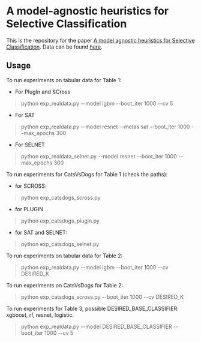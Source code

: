 # A model-agnostic heuristics for Selective Classification


This is the repository for the paper [A model agnostic heuristics for Selective Classification]().
Data can be found [here](https://www.dropbox.com/sh/bvhrjdjkj1dyzry/AACsMi2IBKFIWqPoFlDJRhyHa?dl=0).


## Usage

To run experiments on tabular data for Table 1:


- For PlugIn and SCross

> python exp_realdata.py --model lgbm --boot_iter 1000 --cv 5

- For SAT

> python exp_realdata.py --model resnet --metas sat --boot_iter 1000 --max_epochs 300

- For SELNET

> python exp_realdata_selnet.py --model resnet --boot_iter 1000 --max_epochs 300

To run experiments for CatsVsDogs for Table 1 (check the paths):

- for SCROSS:

> python exp_catsdogs_scross.py

- for PLUGIN

> python exp_catsdogs_plugin.py

- for SAT and SELNET:

> python exp_catsdogs_selnet.py



To run experiments on tabular data for Table 2:

> python exp_realdata.py --model lgbm --boot_iter 1000 --cv DESIRED_K

To run experiments on CatsVsDogs for Table 2:

> python exp_catsdogs_scross.py --boot_iter 1000 --cv DESIRED_K



To run experiments for Table 3, possible DESIRED_BASE_CLASSIFIER: xgboost, rf, resnet, logistic.

> python exp_realdata.py --model DESIRED_BASE_CLASSIFIER --boot_iter 1000 --cv 5 
